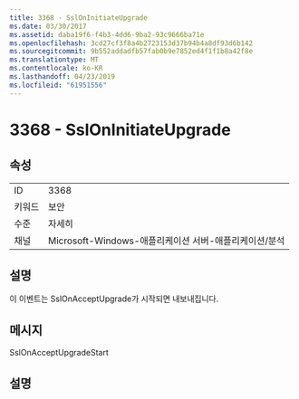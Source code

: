 ```yaml
---
title: 3368 - SslOnInitiateUpgrade
ms.date: 03/30/2017
ms.assetid: daba19f6-f4b3-4dd6-9ba2-93c9666ba71e
ms.openlocfilehash: 3cd27cf3f8a4b2723153d37b94b4a8df93d6b142
ms.sourcegitcommit: 9b552addadfb57fab0b9e7852ed4f1f1b8a42f8e
ms.translationtype: MT
ms.contentlocale: ko-KR
ms.lasthandoff: 04/23/2019
ms.locfileid: "61951556"
---
```

# <a name="3368---ssloninitiateupgrade"></a>3368 - SslOnInitiateUpgrade
## <a name="properties"></a>속성  
  
|||  
|-|-|  
|ID|3368|  
|키워드|보안|  
|수준|자세히|  
|채널|Microsoft-Windows-애플리케이션 서버-애플리케이션/분석|  
  
## <a name="description"></a>설명  
 이 이벤트는 SslOnAcceptUpgrade가 시작되면 내보내집니다.  
  
## <a name="message"></a>메시지  
 SslOnAcceptUpgradeStart  
  
## <a name="details"></a>설명
